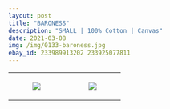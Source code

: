 ```yaml
---
layout: post
title: "BARONESS"
description: "SMALL | 100% Cotton | Canvas"
date: 2021-03-08
img: /img/0133-baroness.jpg
ebay_id: 233989913202 233925077811
---
```




<table style="width:100%;"><tr><td style="vertical-align:top;">
      <figure class="tmblr-full" data-orig-height="2048" data-orig-width="1365" data-orig-src="https://concertshirts.netlify.app/shirts/0133/0133-01.jpg"><img src="https://64.media.tumblr.com/1f99308032750f95c6dea0f79ee07a95/88b6a935386992ce-58/s540x810/f99dd548fc646053191cc75665ea41884481ac11.jpg" data-orig-height="2048" data-orig-width="1365" data-orig-src="https://concertshirts.netlify.app/shirts/0133/0133-01.jpg"/></figure></td>
    <td style="vertical-align:top;">
      <figure class="tmblr-full" data-orig-height="2048" data-orig-width="1365" data-orig-src="https://concertshirts.netlify.app/shirts/0133/0133-02.jpg"><img src="https://64.media.tumblr.com/666f9de502d402573efe29b6e19285fc/88b6a935386992ce-51/s540x810/d9aa31506b9ff39122d66c7ce433694150fb3214.jpg" data-orig-height="2048" data-orig-width="1365" data-orig-src="https://concertshirts.netlify.app/shirts/0133/0133-02.jpg"/></figure></td>
  </tr></table>
